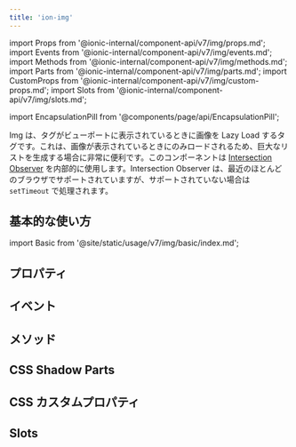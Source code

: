 ```yaml
---
title: 'ion-img'
---
```


import Props from '@ionic-internal/component-api/v7/img/props.md';
import Events from '@ionic-internal/component-api/v7/img/events.md';
import Methods from '@ionic-internal/component-api/v7/img/methods.md';
import Parts from '@ionic-internal/component-api/v7/img/parts.md';
import CustomProps from '@ionic-internal/component-api/v7/img/custom-props.md';
import Slots from '@ionic-internal/component-api/v7/img/slots.md';

<head>
  <title>ion-img: Img Tag to Lazy Load Images in Viewport</title>
  <meta
    name="description"
    content="Imgタグは、タグがビューポートにあるときに、画像を遅延して読み込みます。大きなリストを作成する際にこのコンポーネントを利用すると、画像が表示されているときだけ読み込まれます。"
  />
</head>

import EncapsulationPill from '@components/page/api/EncapsulationPill';

<EncapsulationPill type="shadow" />

Img は、タグがビューポートに表示されているときに画像を Lazy Load するタグです。これは、画像が表示されているときにのみロードされるため、巨大なリストを生成する場合に非常に便利です。このコンポーネントは [Intersection Observer](https://caniuse.com/#feat=intersectionobserver) を内部的に使用します。Intersection Observer は、最近のほとんどのブラウザでサポートされていますが、サポートされていない場合は `setTimeout` で処理されます。

## 基本的な使い方

import Basic from '@site/static/usage/v7/img/basic/index.md';

<Basic />

## プロパティ

<Props />

## イベント

<Events />

## メソッド

<Methods />

## CSS Shadow Parts

<Parts />

## CSS カスタムプロパティ

<CustomProps />

## Slots

<Slots />

